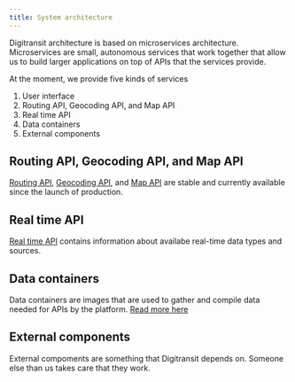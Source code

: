 ```yaml
---
title: System architecture
---
```


Digitransit architecture is based on microservices architecture. Microservices are small, autonomous services that
work together that allow us to build larger applications on top of APIs that the services provide.

At the moment, we provide five kinds of services

1. User interface
2. Routing API, Geocoding API, and Map API
3. Real time API
4. Data containers
5. External components

## Routing API, Geocoding API, and Map API

[Routing API](../apis/1-routing-api/), [Geocoding API](../apis/2-geocoding-api/), and [Map API](../apis/3-map-api/)
are stable and currently available since the launch of production.

## Real time API

[Real time API](../apis/4-realtime-api/) contains information about availabe real-time data types and sources.

## Data containers

Data containers are images that are used to gather and compile data needed for APIs by the platform.
[Read more here](../services/6-data-containers/)

## External components

External compoments are something that Digitransit depends on. Someone else than us takes care that they work.

